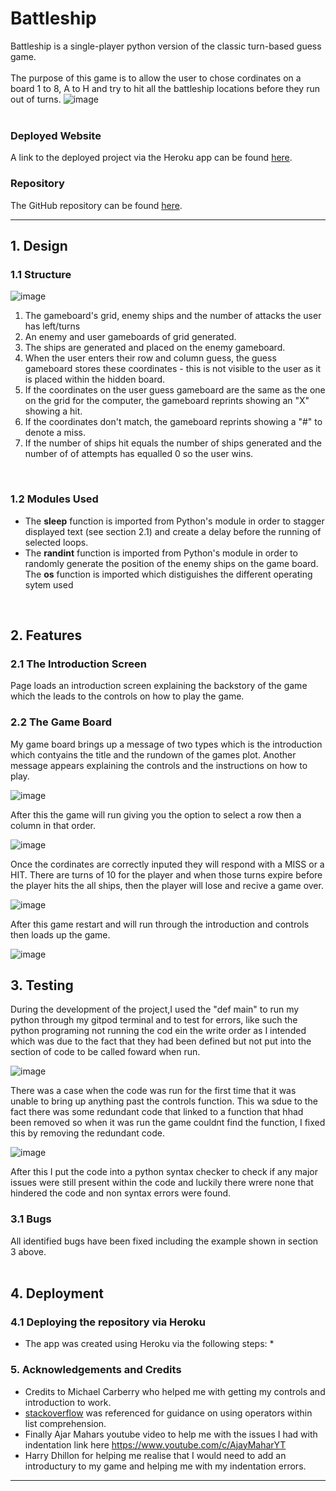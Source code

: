 # Battleship
Battleship is a single-player python version of the classic turn-based guess game.</br >
</br > 
The purpose of this game is to allow the user to chose cordinates on a board 1 to 8, A to H and try to hit all the battleship locations before they run out of turns.
![image](https://user-images.githubusercontent.com/108178672/196266802-5c07a0a3-639e-43b3-bcde-6fb71f9dd114.png)</br >
</br >


### Deployed Website
A link to the deployed project via the Heroku app can be found [here](https://battleshippython.herokuapp.com/).


### Repository
The GitHub repository can be found [here](https://github.com/Dom123x456/BattleShips).


____



## 1. Design

### 1.1 Structure

![image](https://user-images.githubusercontent.com/108178672/196038038-d90447d7-333e-4a14-b174-f1ccc24dd895.png)
1. The gameboard's grid, enemy ships and the number of attacks the user has left/turns
2. An enemy and user gameboards of grid generated.
3. The ships are generated and placed on the enemy gameboard.
4. When the user enters their row and column guess, the guess gameboard stores these coordinates - this is not visible to the user as it is placed within the hidden board.
5. If the coordinates on the user guess gameboard are the same as the one on the grid for the computer, the gameboard reprints showing an "X" showing a hit.
6. If the coordinates don't match, the gameboard reprints showing a "#" to denote a miss.
7. If the number of ships hit equals the number of ships generated and the number of of attempts has equalled 0 so the user wins.<br>
<br/>

### 1.2 Modules Used
* The __sleep__ function is imported from Python's module in order to stagger displayed text (see section 2.1) and create a delay before the running of selected loops.
* The __randint__ function is imported from Python's module in order to randomly generate the position of the enemy ships on the game board.
The __os__ function is imported which distiguishes the different operating sytem used</br >
</br >

## 2. Features
### 2.1 The Introduction Screen
Page loads an introduction screen explaining the backstory of the game which the leads to the controls on how to play the game.

### 2.2 The Game Board
My game board brings up a message of two types which is the introduction which contyains the title and the rundown of the games plot. Another message appears explaining the controls and the instructions on how to play.


![image](https://user-images.githubusercontent.com/108178672/196277387-f339ea42-17dd-4f3a-8eeb-1890de08f111.png)



After this the game will run giving you the option to select a row then a column in that order.


![image](https://user-images.githubusercontent.com/108178672/196291338-a288b8c1-0e8e-48b4-8adf-a8a72b0aaa2b.png)

Once the cordinates are correctly inputed they will respond with a MISS or a HIT. There are turns of 10 for the player and when those turns expire before the player hits the all ships, then the player will lose and recive a game over.


![image](https://user-images.githubusercontent.com/108178672/196416115-5b86dd9f-ac17-4072-a6c1-98e7221a89b7.png)


After this game restart and will run through the introduction and controls then loads up the game.


![image](https://user-images.githubusercontent.com/108178672/196416855-0911132d-7496-41d1-8ce0-fe9c8e8f55d2.png) 


## 3. Testing
During the development of the project,I used the "def main" to run my python through my gitpod terminal and to test for errors, like such the python programing not running the cod ein the write order as I intended which was due to the fact that they had been defined but not put into the section of code to be called foward when run.

![image](https://user-images.githubusercontent.com/108178672/196418028-da66f8f0-903a-4507-959f-29157a1cb100.png)

There was a case when the code was run for the first time that it was unable to bring up anything past the controls function. This wa sdue to the fact there was some redundant code that linked to a function that hhad been removed so when it was run the game couldnt find the function, I fixed this by removing the redundant code.

![image](https://user-images.githubusercontent.com/108178672/196273574-d73c485d-04b7-46b8-8f20-02c36f8649a5.png)

After this I put the code into a python syntax checker to check if any major issues were still present within the code and luckily there wrere none that hindered the code and non syntax errors were found.



### 3.1 Bugs
All identified bugs have been fixed including the example shown in section 3 above.</br >
</br >


## 4. Deployment

### 4.1 Deploying the repository via Heroku
* The app was created using Heroku via the following steps:
    * 


### 5. Acknowledgements and Credits
* Credits to Michael Carberry who helped me with getting my controls and introduction to work.
* [stackoverflow](https://stackoverflow.com/questions/60405812/can-you-put-a-operator-into-a-list-comprehension) was referenced for guidance on using operators within list comprehension.
* Finally Ajar Mahars youtube video to help me with the issues I had with indentation link here https://www.youtube.com/c/AjayMaharYT
* Harry Dhillon for helping me realise that I would need to add an introductury to my game and helping me with my indentation errors.
----
